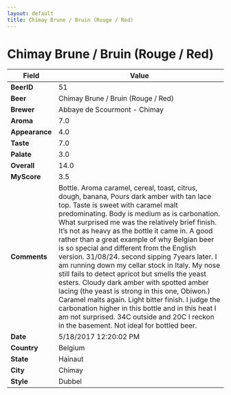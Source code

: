 ```yaml
---
layout: default
title: Chimay Brune / Bruin (Rouge / Red)
---
```


# Chimay Brune / Bruin (Rouge / Red)

| Field         | Value     |
|---------------|-----------|
| **BeerID** | 51 |
| **Beer** | Chimay Brune / Bruin (Rouge / Red) |
| **Brewer** | Abbaye de Scourmont - Chimay |
| **Aroma** | 7.0 |
| **Appearance** | 4.0 |
| **Taste** | 7.0 |
| **Palate** | 3.0 |
| **Overall** | 14.0 |
| **MyScore** | 3.5 |
| **Comments** | Bottle. Aroma caramel, cereal, toast, citrus, dough, banana, Pours dark amber with tan lace top. Taste is sweet with caramel malt predominating. Body is medium as is carbonation. What surprised me was the relatively brief finish. It’s not as heavy as the bottle it came in. A good rather than a great example of why Belgian beer is so special and different from the English version. 31/08/24. second sipping 7years later.  I am running down my cellar stock in Italy. My nose still fails to detect apricot but smells the yeast esters. Cloudy dark amber with spotted amber lacing (the yeast is strong in this one, Obiwon.) Caramel malts again.  Light bitter finish.  I judge the carbonation higher in this bottle and in this heat I am not surprised. 34C outside and 20C I reckon in the basement.  Not ideal for bottled beer.  |
| **Date** | 5/18/2017 12:20:02 PM |
| **Country** | Belgium |
| **State** | Hainaut |
| **City** | Chimay |
| **Style** | Dubbel |
